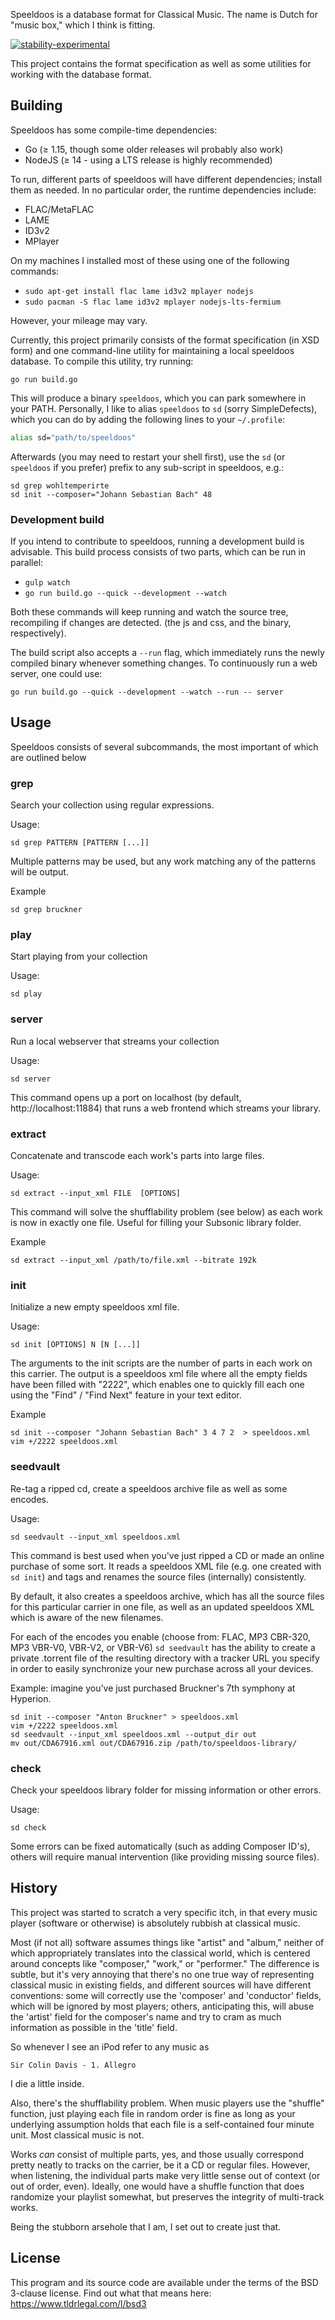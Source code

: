 Speeldoos is a database format for Classical Music. The name is Dutch for "music box," which I think is fitting.

[![stability-experimental](https://img.shields.io/badge/stability-experimental-orange.svg)](https://github.com/emersion/stability-badges#experimental)

This project contains the format specification as well as some utilities for working with the database format.

Building
--------
Speeldoos has some compile-time dependencies:

* Go (≥ 1.15, though some older releases wil probably also work)
* NodeJS (≥ 14 - using a LTS release is highly recommended)

To run, different parts of speeldoos will have different dependencies; install them as needed.
In no particular order, the runtime dependencies include:

* FLAC/MetaFLAC
* LAME
* ID3v2
* MPlayer

On my machines I installed most of these using one of the following commands:

* `sudo apt-get install flac lame id3v2 mplayer nodejs`
* `sudo pacman -S flac lame id3v2 mplayer nodejs-lts-fermium`

However, your mileage may vary.

Currently, this project primarily consists of the format specification (in XSD form) and one command-line utility for maintaining a local speeldoos database.
To compile this utility, try running:

    go run build.go

This will produce a binary `speeldoos`, which you can park somewhere in your PATH.
Personally, I like to alias `speeldoos` to `sd` (sorry SimpleDefects), which you can do by adding the following lines to your `~/.profile`:

```bash
alias sd="path/to/speeldoos"
```

Afterwards (you may need to restart your shell first), use the `sd` (or `speeldoos` if you prefer) prefix to any sub-script in speeldoos, e.g.:

    sd grep wohltemperirte
    sd init --composer="Johann Sebastian Bach" 48

### Development build
If you intend to contribute to speeldoos, running a development build is advisable. This build process consists of two parts, which can be run in parallel:

* `gulp watch`
* `go run build.go --quick --development --watch`

Both these commands will keep running and watch the source tree, recompiling if changes are detected. (the js and css, and the binary, respectively).

The build script also accepts a `--run` flag, which immediately runs the newly compiled binary whenever something changes.
To continuously run a web server, one could use:

    go run build.go --quick --development --watch --run -- server

Usage
-----
Speeldoos consists of several subcommands, the most important of which are outlined below

### grep
Search your collection using regular expressions.

Usage:

    sd grep PATTERN [PATTERN [...]]

Multiple patterns may be used, but any work matching any of the patterns will be output.

Example

    sd grep bruckner

### play
Start playing from your collection

Usage:

    sd play

### server
Run a local webserver that streams your collection

Usage:

    sd server

This command opens up a port on localhost (by default, http://localhost:11884) that runs a web frontend which streams your library.

### extract
Concatenate and transcode each work's parts into large files.

Usage:

    sd extract --input_xml FILE  [OPTIONS]

This command will solve the shufflability problem (see below) as each work is now in exactly one file. Useful for filling your Subsonic library folder.

Example

    sd extract --input_xml /path/to/file.xml --bitrate 192k

### init
Initialize a new empty speeldoos xml file.

Usage:

    sd init [OPTIONS] N [N [...]]

The arguments to the init scripts are the number of parts in each work on this carrier. The output is a speeldoos xml file where all the empty fields have been filled with "2222", which enables one to quickly fill each one using the "Find" / "Find Next" feature in your text editor.

Example

    sd init --composer "Johann Sebastian Bach" 3 4 7 2  > speeldoos.xml
    vim +/2222 speeldoos.xml

### seedvault
Re-tag a ripped cd, create a speeldoos archive file as well as some encodes.

Usage:

    sd seedvault --input_xml speeldoos.xml

This command is best used when you've just ripped a CD or made an online purchase of some sort.
It reads a speeldoos XML file (e.g. one created with `sd init`) and tags and renames the source files (internally) consistently.

By default, it also creates a speeldoos archive, which has all the source files for this particular carrier in one file, as well as an updated speeldoos XML which is aware of the new filenames.

For each of the encodes you enable (choose from: FLAC, MP3 CBR-320, MP3 VBR-V0, VBR-V2, or VBR-V6) `sd seedvault` has the ability to create a private .torrent file of the resulting directory with a tracker URL you specify in order to easily synchronize your new purchase across all your devices.

Example: imagine you've just purchased Bruckner's 7th symphony at Hyperion.

    sd init --composer "Anton Bruckner" > speeldoos.xml
    vim +/2222 speeldoos.xml
    sd seedvault --input_xml speeldoos.xml --output_dir out
    mv out/CDA67916.xml out/CDA67916.zip /path/to/speeldoos-library/

### check
Check your speeldoos library folder for missing information or other errors.

Usage:

    sd check

Some errors can be fixed automatically (such as adding Composer ID's), others will require manual intervention (like providing missing source files).

History
-------
This project was started to scratch a very specific itch, in that every music player (software or otherwise) is absolutely rubbish at classical music.

Most (if not all) software assumes things like "artist" and "album," neither of which appropriately translates into the classical world, which is centered around concepts like "composer," "work," or "performer."
The difference is subtle, but it's very annoying that there's no one true way of representing classical music in existing fields, and different sources will have different conventions: some will correctly use the 'composer' and 'conductor' fields, which will be ignored by most players; others, anticipating this, will abuse the 'artist' field for the composer's name and try to cram as much information as possible in the 'title' field.

So whenever I see an iPod refer to any music as

    Sir Colin Davis - 1. Allegro

I die a little inside.

Also, there's the shufflability problem. When music players use the "shuffle" function, just playing each file in random order is fine as long as your underlying assumption holds that each file is a self-contained four minute unit.
Most classical music is not.

Works *can* consist of multiple parts, yes, and those usually correspond pretty neatly to tracks on the carrier, be it a CD or regular files.
However, when listening, the individual parts make very little sense out of context (or out of order, even).
Ideally, one would have a shuffle function that does randomize your playlist somewhat, but preserves the integrity of multi-track works.

Being the stubborn arsehole that I am, I set out to create just that.

License
-------
This program and its source code are available under the terms of the BSD 3-clause license.
Find out what that means here: https://www.tldrlegal.com/l/bsd3
